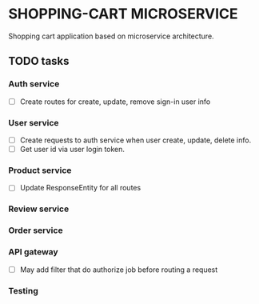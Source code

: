 # SHOPPING-CART MICROSERVICE
Shopping cart application based on microservice architecture.
## TODO tasks
### Auth service
- [ ] Create routes for create, update, remove sign-in user info
### User service
- [ ] Create requests to auth service when user create, update, delete info.
- [ ] Get user id via user login token.
### Product service
- [ ] Update ResponseEntity for all routes
### Review service

### Order service

### API gateway
- [ ] May add filter that do authorize job before routing a request
### Testing
